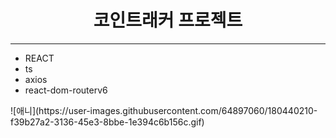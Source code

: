 <h1 align="center">코인트래커 프로젝트</h1>
<hr/>

<ul>
  <li>REACT</li>
  <li>ts</li>
  <li>axios</li>
  <li>react-dom-routerv6</li>
</ul>
![애니](https://user-images.githubusercontent.com/64897060/180440210-f39b27a2-3136-45e3-8bbe-1e394c6b156c.gif)
